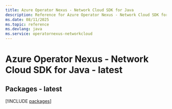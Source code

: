 ```yaml
---
title: Azure Operator Nexus - Network Cloud SDK for Java
description: Reference for Azure Operator Nexus - Network Cloud SDK for Java
ms.date: 08/11/2025
ms.topic: reference
ms.devlang: java
ms.service: operatornexus-networkcloud
---
```

# Azure Operator Nexus - Network Cloud SDK for Java - latest
## Packages - latest
[!INCLUDE [packages](operator-nexus---network-cloud-index.md)]
